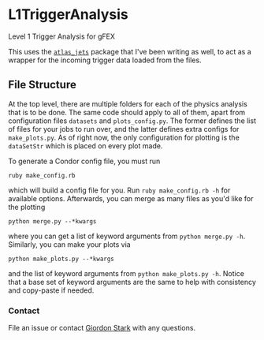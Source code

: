 L1TriggerAnalysis
=================

Level 1 Trigger Analysis for gFEX


This uses the [`atlas_jets`](https://github.com/kratsg/atlas_jets) package that I've been writing as well, to act as a wrapper for the incoming trigger data loaded from the files.

## File Structure
At the top level, there are multiple folders for each of the physics analysis that is to be done. The same code should apply to all of them, apart from configuration files `datasets` and `plots_config.py`. The former defines the list of files for your jobs to run over, and the latter defines extra configs for `make_plots.py`. As of right now, the only configuration for plotting is the `dataSetStr` which is placed on every plot made.

To generate a Condor config file, you must run
```
ruby make_config.rb
```
which will build a config file for you. Run `ruby make_config.rb -h` for available options. Afterwards, you can merge as many files as you'd like for the plotting
```
python merge.py --*kwargs
```
where you can get a list of keyword arguments from `python merge.py -h`. Similarly, you can make your plots via
```
python make_plots.py --*kwargs
```
and the list of keyword arguments from `python make_plots.py -h`. Notice that a base set of keyword arguments are the same to help with consistency and copy-paste if needed.

### Contact

File an issue or contact [Giordon Stark](https://github.com/kratsg) with any questions.
